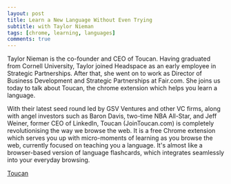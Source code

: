 ```yaml
---
layout: post
title: Learn a New Language Without Even Trying
subtitle: with Taylor Nieman
tags: [chrome, learning, languages]
comments: true
---
```


Taylor Nieman is the co-founder and CEO of Toucan. Having graduated from Cornell University, Taylor joined Headspace as an early employee in Strategic Partnerships. After that, she went on to work as Director of Business Development and Strategic Partnerships at Fair.com. She joins us today to talk about Toucan, the chrome extension which helps you learn a language. 



With their latest seed round led by GSV Ventures and other VC firms, along with angel investors such as Baron Davis, two-time NBA All-Star, and Jeff Weiner, former CEO of LinkedIn, Toucan (JoinToucan.com) is completely revolutionising the way we browse the web. It is a free Chrome extension which serves you up with micro-moments of learning as you browse the web, currently focused on teaching you a language. It's almost like a browser-based version of language flashcards, which integrates seamlessly into your everyday browsing. 

[Toucan](https://jointoucan.com/)